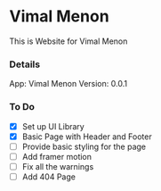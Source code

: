 # Vimal Menon
This is Website for Vimal Menon

### Details
App: Vimal Menon
Version: 0.0.1

### To Do
- [x] Set up UI Library
- [x] Basic Page with Header and Footer
- [ ] Provide basic styling for the page
- [ ] Add framer motion
- [ ] Fix all the warnings
- [ ] Add 404 Page